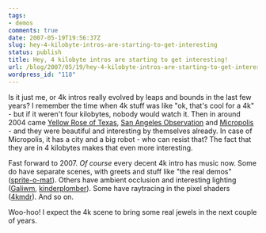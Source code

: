 ```yaml
---
tags:
- demos
comments: true
date: 2007-05-19T19:56:37Z
slug: hey-4-kilobyte-intros-are-starting-to-get-interesting
status: publish
title: Hey, 4 kilobyte intros are starting to get interesting!
url: /blog/2007/05/19/hey-4-kilobyte-intros-are-starting-to-get-interesting/
wordpress_id: "118"
---
```


Is it just me, or 4k intros really evolved by leaps and bounds in the last few years? I remember the time when 4k stuff was like "ok, that's cool for a 4k" - but if it weren't four kilobytes, nobody would watch it. Then in around 2004 came [Yellow Rose of Texas](http://pouet.net/prod.php?which=10562), [San Angeles Observation](http://pouet.net/prod.php?which=13020) and [Micropolis](http://pouet.net/prod.php?which=13017) - and they were beautiful and interesting by themselves already. In case of Micropolis, it has a city and a big robot - who  can resist that? The fact that they are in 4 kilobytes makes that even more interesting.

Fast forward to 2007. _Of course_ every decent 4k intro has music now. Some do have separate scenes, with greets and stuff like "the real demos" ([sprite-o-mat](http://pouet.net/prod.php?which=30222)). Others have ambient occlusion and interesting lighting ([Galiwm](http://pouet.net/prod.php?which=30202), [kinderplomber](http://pouet.net/prod.php?which=30204)). Some have raytracing in the pixel shaders ([4kmdr](http://pouet.net/prod.php?which=30540)). And so on.

Woo-hoo! I expect the 4k scene to bring some real jewels in the next couple of years.
